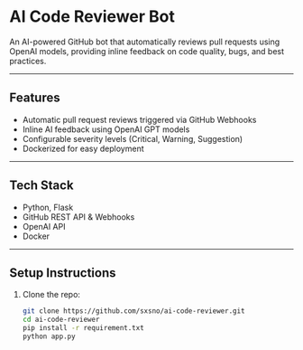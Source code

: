 # AI Code Reviewer Bot 

An AI-powered GitHub bot that automatically reviews pull requests using OpenAI models, providing inline feedback on code quality, bugs, and best practices.

---

##  Features
- Automatic pull request reviews triggered via GitHub Webhooks
- Inline AI feedback using OpenAI GPT models
- Configurable severity levels (Critical, Warning, Suggestion)
- Dockerized for easy deployment

---

## Tech Stack
- Python, Flask
- GitHub REST API & Webhooks
- OpenAI API
- Docker

---

## Setup Instructions
1. Clone the repo:
   ```bash
   git clone https://github.com/sxsno/ai-code-reviewer.git
   cd ai-code-reviewer
   pip install -r requirement.txt
   python app.py

